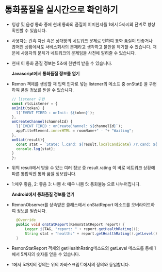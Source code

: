 # 통화품질을 실시간으로 확인하기

* 영상 및 음성 통화 중에 현재 통화의 품질이 어떠한지를 1에서 5까지의 단계로 항상 확인할 수 있습니다.
* 사용자는 간혹 자신 혹은 상대방의 네트워크 문제로 인하여 통화 품질이 안좋거나 끊어진 상황에서도 서비스회사의 문제라고 생각하고 불만을 제기할 수 있습니다. 때문에 사용자의 문제가 네트워크의 문제임을 사전에 알려줄 수 있습니다.
* 현재 이 통화 품질 정보는 5초에 한번씩 받을 수 있습니다.

  **Javascript에서 통화품질 정보를 얻기**

* Remon 객체를 생성할 때 입력 인자로 넣는 listener의 메소드 중 onStat\(\) 을 구현하여 품질 정보를 받을 수 있습니다.

  ```javascript
  // listener 구현
  const rtcListener = {
  onInit(token) {
    l(`EVENT FIRED : onInit: ${token}`);
  },
  onCreateChannel(channelId) {
    l(`EVENT FIRED : onCreateChannel: ${channelId}`);
    appTitleElement.innerHTML = roomName+" - "+ "Waiting";
  },
  onStat(result){
    const stat = `State: l.cand: ${result.localCandidate} /r.cand: ${result.remoteCandidate} /l.res: ${result.localFrameWidth} x ${result.localFrameHeight} /r.res: ${result.remoteFrameWidth} ${result.remoteFrameHeight} /l.rate: ${result.localFrameRate} /r.rate: ${result.remoteFrameRate} / Health: ${result.rating}`;
    console.log(stat);
  }
  };
  ```

* 위의 result에서 받을 수 있는 여러 정보 중 result.rating 이 바로 네트워크 상황에 따른 통합적인 통화 품질 정보입니다.
* 1:매우 좋음, 2: 좋음 3: 나쁨 4: 매우 나쁨 5: 통화불능 으로 나누어집니다.

  **Android에서 통화품질 정보를 얻기**

* RemonObserver를 상속받은 클래스에서 onStatReport 메소드를 오버라이드하여 정보를 얻습니다.

  ```java
    @Override
    public void onStatReport(RemonStatReport report) {
        Logger.i(TAG, "report: " + report.getHealthRating());
        String stat = "health:" + report.getHealthRating().getLevel() + "\n";
    }
  ```

* RemonStatReport 객체의 getHealthRating메소드의 getLevel 메소드를 통해 1에서 5까지의 숫자를 얻을 수 있습니다.
* 1에서 5까지의 정의는 위의 자바스크립트에서의 정의와 동일합니다.

